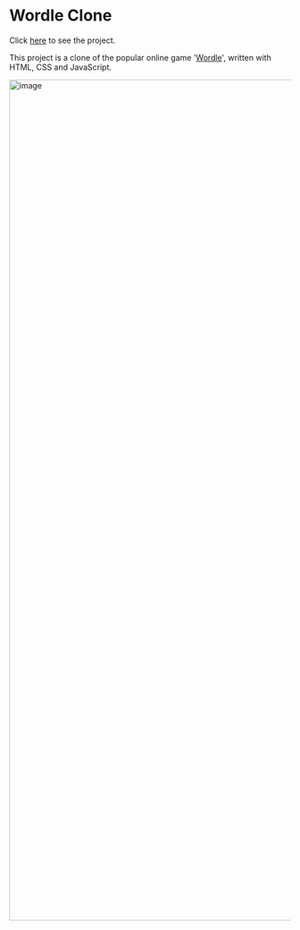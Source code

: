 # Wordle Clone

Click [here](https://archi-71.github.io/WordleClone/) to see the project.

This project is a clone of the popular online game '[Wordle](https://www.nytimes.com/games/wordle/index.html)', written with HTML, CSS and JavaScript.

<img width="1506" alt="image" src="https://user-images.githubusercontent.com/70474549/235356632-5b8ba75d-6e09-46c7-b806-6a8802dc563f.png">
